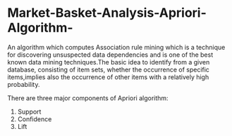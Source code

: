 # Market-Basket-Analysis-Apriori-Algorithm-
An algorithm which computes Association rule mining which is a technique for discovering unsuspected data dependencies and is one of the best known data mining techniques.The basic idea to identify from a given database, consisting of item sets, whether the occurrence of specific items,implies also the occurrence of other items with a relatively high probability.

There are three major components of Apriori algorithm:
1. Support
2. Confidence
3. Lift
